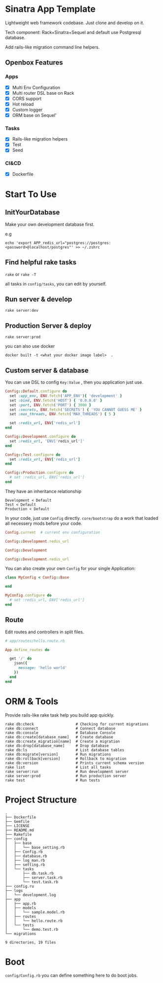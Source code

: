 # Sinatra App Template

Lightweight web framework codebase. Just clone and develop on it.

Tech component: Rack+Sinatra+Sequel and default use Postgresql database.

Add rails-like migration command line helpers.


## Openbox Features

### Apps

* [x] Multi Env Configuration
* [x] Multi router DSL base on Rack
* [x] CORS support
* [x] Hot reload
* [x] Custom logger
* [x] ORM base on Sequel'

### Tasks

* [x] Rails-like migration helpers
* [x] Test
* [x] Seed

### CI&CD

* [x] Dockerfile


# Start To Use

## InitYourDatabase

Make your own development database first.

e.g
```
echo 'export APP_redis_url="postgres://postgres:<password>@localhost/postgres"' >> ~/.zshrc
```

## Find helpful rake tasks

`rake` or  `rake -T`

all tasks in `config/tasks`, you can edit by yourself.

## Run server & develop

`rake server:dev`

## Production Server & deploy

`rake server:prod`

you can also use docker

`docker built -t <what your docker image label>  .`

## Custom server & database


You can use DSL to config `Key:Value` , then you application just use.

```ruby
Config::Default.configure do
  set :app_env, ENV.fetch('APP_ENV'){ 'development' }
  set :bind, ENV.fetch('HOST') { '0.0.0.0' }
  set :port, ENV.fetch('PORT') { 3000 }
  set :secrets, ENV.fetch('SECRETS') { 'YOU CANNOT GUESS ME' }
  set :max_threads, ENV.fetch('MAX_THREADS') { 5 }

  set :redis_url, ENV['redis_url']
end

Config::Development.configure do 
  set :redis_url, 'ENV['redis_url']'
end

Config::Test.configure do 
  set :redis_url, ENV['redis_url']
end

Config::Production.configure do 
  # set :redis_url, ENV['redis_url']
end
```

They have an inheritance relationship

```
Development < Default
Test < Default
Production < Default
```


In your code, just use  `Config` directly. `core/bootstrap`  do a work that loaded all necessery mods before your code.

```Ruby
Config.current  # current env configuration

Config::Development.redis_url

Config::Development

Config::Development.redis_url
```

You can also create your own `Config`  for your single Application:

```ruby
class MyConfig < Config::Base

end

MyConfig.configure do 
  # set :redis_url, ENV['redis_url']
end

```

## Route

Edit routes and controllers in split files.

```ruby
# app/routes/hello.route.rb

App.define_routes do

  get '/' do
    json({
      message: 'hello world'
    })
  end
end
```


# ORM & Tools


Provide rails-like rake task help you build app quickly.

```
rake db:check                   # Checking for current migrations
rake db:connect                 # Connect database
rake db:console                 # Database Console
rake db:create[database_name]   # Create database
rake db:create_migration[name]  # Create a migration
rake db:drop[database_name]     # Drop database
rake db:ls                      # List database tables
rake db:migrate[version]        # Run migrations
rake db:rollback[version]       # Rollback to migration
rake db:version                 # Prints current schema version
rake list                       # List all tasks
rake server:run                 # Run development server
rake server:prod                # Run production server
rake test                       # Run tests
```

# Project Structure

```
.
├── Dockerfile
├── Gemfile
├── LICENSE
├── README.md
├── Rakefile
├── config
│   ├── base
│   │   └── base_setting.rb
│   ├── Config.rb
│   ├── database.rb
│   ├── log_man.rb
│   ├── setting.rb
│   └── tasks
│       ├── db.task.rb
│       ├── server.task.rb
│       └── test.task.rb
├── config.ru
├── logs
│   └── development.log
├── app
│   ├── app.rb
│   ├── models
│   │   └── sample.model.rb
│   ├── routes
│   │   └── hello.route.rb
│   └── tests
│       └── demo.test.rb
└── migrations

9 directories, 19 files

```

# Boot

 `config/Config.rb` you can define something here to do boot jobs. 